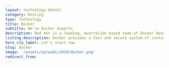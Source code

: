 ```yaml
---
layout: technology-detail
category: Hosting
type: Technology
title: Docker
subtitle: We’re Docker Experts
description: Red Ant is a leading, Australian based team of Docker Developers. We’ve worked with hundreds of companies and startups to build out their Ruby on Rails apps.
listing_description: Docker provides a fast and secure system of containers to deploy an app or website. Docker is suitable for modern applications and delivers reliable hosting services at tremendous scale. Docker packages software into standardised containers for development, deployment and shipment. Each container operates as  a standard unit of software that packages up code and all its dependencies so the application runs quickly and reliably from one computing environment to another. Docker is best orchestrated by [Kubernetes](https://kubernetes.io).
hero_cta_label: Let's start now
slug: docker
image: '/assets/uploads/2019/docker.png'
redirect_from:
---
```


